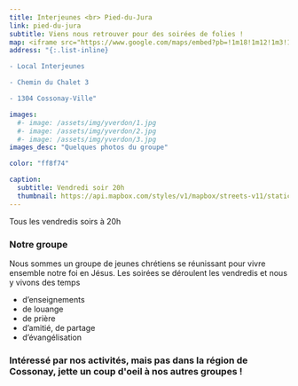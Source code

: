 ```yaml
---
title: Interjeunes <br> Pied-du-Jura
link: pied-du-jura
subtitle: Viens nous retrouver pour des soirées de folies !
map: <iframe src="https://www.google.com/maps/embed?pb=!1m18!1m12!1m3!1d2740.426371786851!2d6.503567815821943!3d46.61833816371125!2m3!1f0!2f0!3f0!3m2!1i1024!2i768!4f13.1!3m3!1m2!1s0x478c34e3bf5ee0af%3A0xd213cc3894e625c!2sInterjeunes%20Pied-du-Jura!5e0!3m2!1sen!2sch!4v1631278902481!5m2!1sen!2sch" width="100%" height="250" style="border:0;" allowfullscreen="" loading="lazy"></iframe>
address: "{:.list-inline}

- Local Interjeunes

- Chemin du Chalet 3 

- 1304 Cossonay-Ville"

images:
  #- image: /assets/img/yverdon/1.jpg
  #- image: /assets/img/yverdon/2.jpg
  #- image: /assets/img/yverdon/3.jpg
images_desc: "Quelques photos du groupe"

color: "ff8f74"

caption:
  subtitle: Vendredi soir 20h
  thumbnail: https://api.mapbox.com/styles/v1/mapbox/streets-v11/static/pin-l+ff8f74(6.5035678,46.6183382)/6.5035678,46.6183382,9,0/300x200@2x?access_token=pk.eyJ1Ijoidnd2dyIsImEiOiJja284dnNrNzYxamduMnhteTlqajV5Z2cxIn0.Q3rPhwNzrpLEN6oQcwi17A
---
```

Tous les vendredis soirs à 20h
### Notre groupe

Nous sommes un groupe de jeunes chrétiens se réunissant pour vivre ensemble notre foi en Jésus. Les soirées se déroulent les vendredis et nous y vivons des temps

  -  d’enseignements
  -  de louange
  -  de prière
  -  d’amitié, de partage
  -  d’évangélisation


### Intéressé par nos activités, mais pas dans la région de Cossonay, jette un coup d'oeil à nos autres groupes !
